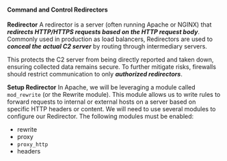 #### Command and Control Redirectors
**Redirector**
A redirector is a server (often running Apache or NGINX) that ***redirects HTTP/HTTPS requests based on the HTTP request body***. Commonly used in production as load balancers, Redirectors are used to ***conceal the actual C2 server*** by routing through intermediary servers.

This protects the C2 server from being directly reported and taken down, ensuring collected data remains secure. To further mitigate risks, firewalls should restrict communication to only ***authorized redirectors***.

**Setup Redirector** 
In Apache, we will be leveraging a module called `mod_rewrite` (or the Rewrite module). This module allows us to write rules to forward requests to internal or external hosts on a server based on specific HTTP headers or content. We will need to use several modules to configure our Redirector. The following modules must be enabled:
- rewrite
- proxy
- `proxy_http`
- headers